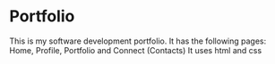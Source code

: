 # Portfolio
This is my software development portfolio.
It has the following pages: Home, Profile, Portfolio and Connect (Contacts)
It uses html and css
